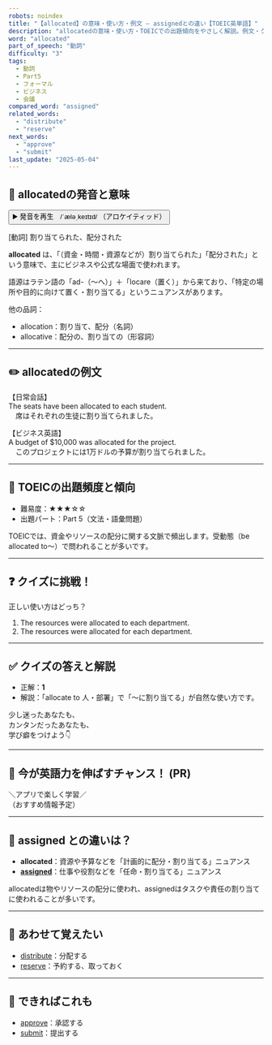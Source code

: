 ```yaml
---
robots: noindex
title: "【allocated】の意味・使い方・例文 ― assignedとの違い【TOEIC英単語】"
description: "allocatedの意味・使い方・TOEICでの出題傾向をやさしく解説。例文・クイズ付きでassignedとの違いもわかりやすく学べます。"
word: "allocated"
part_of_speech: "動詞"
difficulty: "3"
tags:
  - 動詞
  - Part5
  - フォーマル
  - ビジネス
  - 会議
compared_word: "assigned"
related_words:
  - "distribute"
  - "reserve"
next_words:
  - "approve"
  - "submit"
last_update: "2025-05-04"
---
```


## 🔰 allocatedの発音と意味

<button class="play-audio" onclick="playTTS('allocated')">
  <span class="play-audio-main">
    ▶️ 発音を再生　/ˈæləˌkeɪtɪd/
  </span>
  <span class="play-audio-sub">
    （アロケイティッド）
  </span>
</button>

[動詞] 割り当てられた、配分された

**allocated** は、「（資金・時間・資源などが）割り当てられた」「配分された」という意味で、主にビジネスや公式な場面で使われます。

語源はラテン語の「ad-（～へ）」＋「locare（置く）」から来ており、「特定の場所や目的に向けて置く・割り当てる」というニュアンスがあります。

他の品詞：  
- allocation：割り当て、配分（名詞）
- allocative：配分の、割り当ての（形容詞）

---

## ✏️ allocatedの例文

【日常会話】  
The seats have been allocated to each student.  
　席はそれぞれの生徒に割り当てられました。

【ビジネス英語】  
A budget of $10,000 was allocated for the project.  
　このプロジェクトには1万ドルの予算が割り当てられました。

---

## 🎯 TOEICの出題頻度と傾向

- 難易度：★★★☆☆
- 出題パート：Part 5（文法・語彙問題）

TOEICでは、資金やリソースの配分に関する文脈で頻出します。受動態（be allocated to～）で問われることが多いです。

---

## ❓ クイズに挑戦！

正しい使い方はどっち？

1. The resources were allocated to each department.  
2. The resources were allocated for each department.

---

## ✅ クイズの答えと解説

- 正解：**1**
- 解説：「allocate to 人・部署」で「～に割り当てる」が自然な使い方です。

少し迷ったあなたも、  
カンタンだったあなたも、  
学び癖をつけよう👇️

---

## 🚀 今が英語力を伸ばすチャンス！ (PR)

<div class="info-center">
＼アプリで楽しく学習／<br>  
（おすすめ情報予定）
</div>

---

## 🤔  assigned との違いは？

- **allocated**：資源や予算などを「計画的に配分・割り当てる」ニュアンス
- **[assigned](/word/assigned/)**：仕事や役割などを「任命・割り当てる」ニュアンス

allocatedは物やリソースの配分に使われ、assignedはタスクや責任の割り当てに使われることが多いです。

---

## 🧩 あわせて覚えたい

- [distribute](/word/distribute/)：分配する
- [reserve](/word/reserve/)：予約する、取っておく

---

## 📖 できればこれも

- [approve](/word/approve/)：承認する
- [submit](/word/submit/)：提出する

<!-- cvid: aid28_bid16 -->
